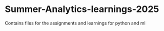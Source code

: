 # Summer-Analytics-learnings-2025
Contains files for the assignments and learnings for python and ml
